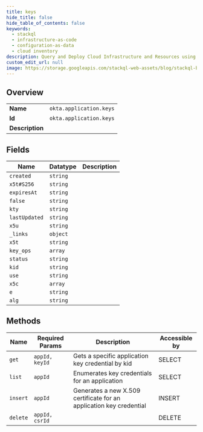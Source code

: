 ```yaml
---
title: keys
hide_title: false
hide_table_of_contents: false
keywords:
  - stackql
  - infrastructure-as-code
  - configuration-as-data
  - cloud inventory
description: Query and Deploy Cloud Infrastructure and Resources using SQL
custom_edit_url: null
image: https://storage.googleapis.com/stackql-web-assets/blog/stackql-blog-post-featured-image.png
---
```

  
    

## Overview
<table><tbody>
<tr><td><b>Name</b></td><td><code>okta.application.keys</code></td></tr>
<tr><td><b>Id</b></td><td><code>okta.application.keys</code></td></tr>
<tr><td><b>Description</b></td><td></td></tr>
</tbody></table>

## Fields
| Name | Datatype | Description |
| ---- | -------- | ----------- |
| `created` | `string` |  |
| `x5t#S256` | `string` |  |
| `expiresAt` | `string` |  |
| `false` | `string` |  |
| `kty` | `string` |  |
| `lastUpdated` | `string` |  |
| `x5u` | `string` |  |
| `_links` | `object` |  |
| `x5t` | `string` |  |
| `key_ops` | `array` |  |
| `status` | `string` |  |
| `kid` | `string` |  |
| `use` | `string` |  |
| `x5c` | `array` |  |
| `e` | `string` |  |
| `alg` | `string` |  |
## Methods
| Name | Required Params | Description | Accessible by |
| ---- | --------------- | ----------- | ------------- |
| `get` | `appId, keyId` | Gets a specific application key credential by kid | SELECT |
| `list` | `appId` | Enumerates key credentials for an application | SELECT |
| `insert` | `appId` | Generates a new X.509 certificate for an application key credential | INSERT |
| `delete` | `appId, csrId` |  | DELETE |
